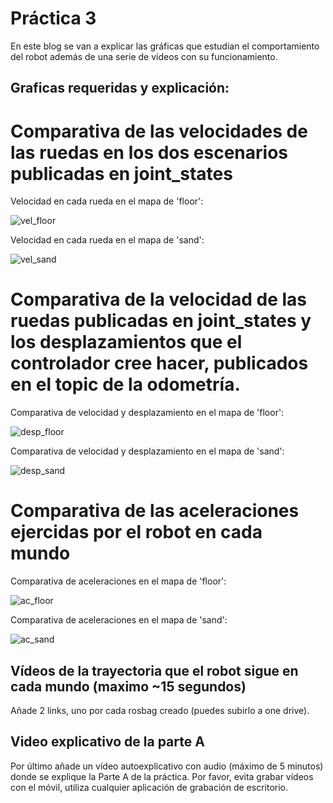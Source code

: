 # Práctica 3

En este blog se van a explicar las gráficas que estudian el comportamiento del robot además de una serie de vídeos con su funcionamiento.

## Graficas requeridas y explicación:

# Comparativa de las velocidades de las ruedas en los dos escenarios publicadas en joint_states

Velocidad en cada rueda en el mapa de 'floor':

![vel_floor](https://github.com/srobledo2021/practica3_modelado/assets/113594786/c0bbadf5-c70d-4aa3-b120-a2500d01696f)

Velocidad en cada rueda en el mapa de 'sand':

![vel_sand](https://github.com/srobledo2021/practica3_modelado/assets/113594786/3866a27e-fd89-4b08-b3e7-a676b5323998)

# Comparativa de la velocidad de las ruedas publicadas en joint_states y  los desplazamientos que el controlador cree hacer, publicados en el topic de la odometría.

Comparativa de velocidad y desplazamiento en el mapa de 'floor':

![desp_floor](https://github.com/srobledo2021/practica3_modelado/assets/113594786/b652fd36-9e2f-4d04-9c40-9e467c01466a)


Comparativa de velocidad y desplazamiento en el mapa de 'sand':

![desp_sand](https://github.com/srobledo2021/practica3_modelado/assets/113594786/a3588bcf-bfe4-470f-884a-51951f182e9e)

# Comparativa de las aceleraciones ejercidas por el robot en cada mundo

Comparativa de aceleraciones en el mapa de 'floor':

![ac_floor](https://github.com/srobledo2021/practica3_modelado/assets/113594786/0316755c-dde8-43a4-b304-61eaec1d0bd1)

Comparativa de aceleraciones en el mapa de 'sand':

![ac_sand](https://github.com/srobledo2021/practica3_modelado/assets/113594786/c976ee80-9ff4-4b96-a70d-42b6acbb5c51)


## Vídeos de la trayectoria que el robot sigue en cada mundo (maximo ~15 segundos)

Añade 2 links, uno por cada rosbag creado (puedes subirlo a one drive).

## Video explicativo de la parte A

Por último añade un vídeo autoexplicativo con audio (máximo de 5 minutos) donde se explique la Parte A de la práctica. Por favor, evita grabar vídeos con el móvil, utiliza cualquier aplicación de grabación de escritorio.
